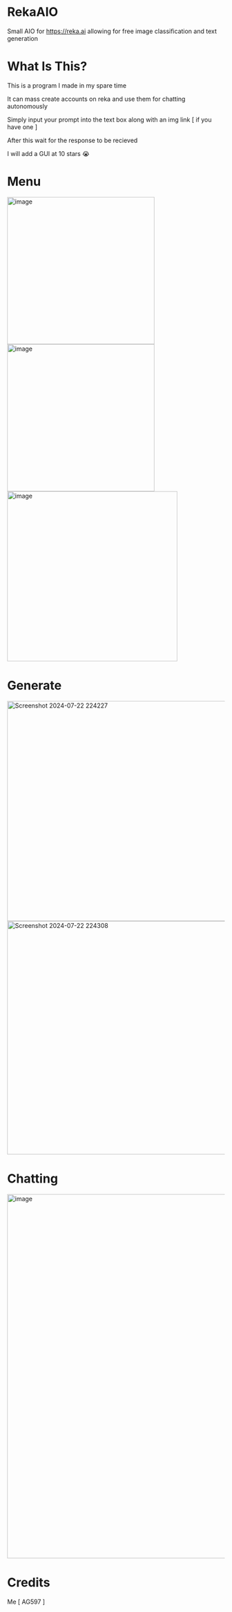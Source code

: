 # RekaAIO
Small AIO for https://reka.ai allowing for free image classification and text generation

# What Is This?
This is a program I made in my spare time

It can mass create accounts on reka and use them for chatting autonomously

Simply input your prompt into the text box along with an img link [ if you have one ]

After this wait for the response to be recieved

I will add a GUI at 10 stars 😭

# Menu

<img width="341" alt="image" src="https://github.com/user-attachments/assets/8bffbf5b-a267-467b-9152-c166fc48d5de">

<img width="341" alt="image" src="https://github.com/user-attachments/assets/3f045176-b9a5-4969-aa9d-d9e5066043e2">

<img width="394" alt="image" src="https://github.com/user-attachments/assets/b4874204-cdd8-42a5-bfc7-f637179e7e90">

# Generate

<img width="510" alt="Screenshot 2024-07-22 224227" src="https://github.com/user-attachments/assets/4e6cb6bf-62bd-4390-9840-91acaf6fdc14">

<img width="541" alt="Screenshot 2024-07-22 224308" src="https://github.com/user-attachments/assets/1c13a604-f71b-4c65-9dca-dd487eb77b53">

# Chatting

<img width="844" alt="image" src="https://github.com/user-attachments/assets/31880a40-109f-440d-b497-5fbb835701c3">

# Credits

Me [ AG597 ]
